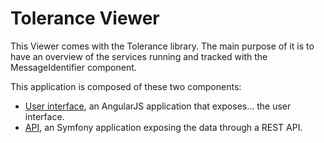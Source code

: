 # Tolerance Viewer

This Viewer comes with the Tolerance library. The main purpose of it is to have an overview of the services running
and tracked with the MessageIdentifier component.

This application is composed of these two components:
- [User interface](user-interface/), an AngularJS application that exposes... the user interface.
- [API](api/), an Symfony application exposing the data through a REST API.
